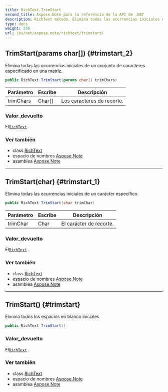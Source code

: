 ```yaml
---
title: RichText.TrimStart
second_title: Aspose.Note para la referencia de la API de .NET
description: RichText método. Elimina todas las ocurrencias iniciales de un conjunto de caracteres especificado en una matriz.
type: docs
weight: 230
url: /es/net/aspose.note/richtext/trimstart/
---
```

## TrimStart(params char[]) {#trimstart_2}

Elimina todas las ocurrencias iniciales de un conjunto de caracteres especificado en una matriz.

```csharp
public RichText TrimStart(params char[] trimChars)
```

| Parámetro | Escribe | Descripción |
| --- | --- | --- |
| trimChars | Char[] | Los caracteres de recorte. |

### Valor_devuelto

El[`RichText`](../) .

### Ver también

* class [RichText](../)
* espacio de nombres [Aspose.Note](../../richtext/)
* asamblea [Aspose.Note](../../../)

---

## TrimStart(char) {#trimstart_1}

Elimina todas las ocurrencias iniciales de un carácter específico.

```csharp
public RichText TrimStart(char trimChar)
```

| Parámetro | Escribe | Descripción |
| --- | --- | --- |
| trimChar | Char | El carácter de recorte. |

### Valor_devuelto

El[`RichText`](../) .

### Ver también

* class [RichText](../)
* espacio de nombres [Aspose.Note](../../richtext/)
* asamblea [Aspose.Note](../../../)

---

## TrimStart() {#trimstart}

Elimina todos los espacios en blanco iniciales.

```csharp
public RichText TrimStart()
```

### Valor_devuelto

El[`RichText`](../) .

### Ver también

* class [RichText](../)
* espacio de nombres [Aspose.Note](../../richtext/)
* asamblea [Aspose.Note](../../../)


